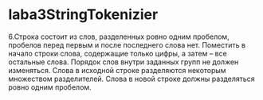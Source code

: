 # laba3StringTokenizier
6.Строка состоит из слов, разделенных ровно одним пробелом, пробелов перед первым и после последнего слова нет.
Поместить в начало строки слова, содержащие только цифры, а затем – все остальные слова.
Порядок слов внутри заданных групп не должен изменяться.
Cлова в исходной строке разделяются некоторым множеством разделителей.
Слова в новой строке должны разделяться ровно одним пробелом.
